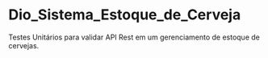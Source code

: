 # Dio_Sistema_Estoque_de_Cerveja
Testes Unitários para validar API Rest em um gerenciamento de estoque de cervejas.
